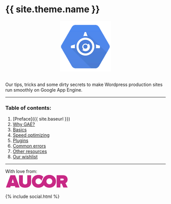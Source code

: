 # {{ site.theme.name }}

<center><img src="assets/img/gae.png" alt="Aucor" style="margin-bottom: 15px;"></center>

Our tips, tricks and some dirty secrets to make Wordpress production sites run smoothly  on Google App Engine.

- - -

### Table of contents:

1. [Preface]({{ site.baseurl }})
2. [Why GAE?](/wordpress-on-gae/why-gae.html)
3. [Basics](/wordpress-on-gae/basics.html)
4. [Speed optimizing](/wordpress-on-gae/speed-optimization.html)
5. [Plugins](/wordpress-on-gae/plugins.html)
6. [Common errors](/wordpress-on-gae/common-errors.html)
7. [Other resources](/wordpress-on-gae/other-resources.html)
8. [Our wishlist](/wordpress-on-gae/our-wishlist.html)


- - -
<div>
  <p>With love from:<br>
  <a href="http://www.aucor.fi"><img src="assets/img/aucor.png" alt="Aucor"></a></p>
  <div id="social">
    {% include social.html %}
  </div>
</div>
